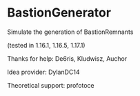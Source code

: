 # BastionGenerator

Simulate the generation of BastionRemnants

(tested in 1.16.1, 1.16.5, 1.17.1)

Thanks for help: De6ris, Kludwisz, Auchor

Idea provider: DylanDC14

Theoretical support: profotoce
